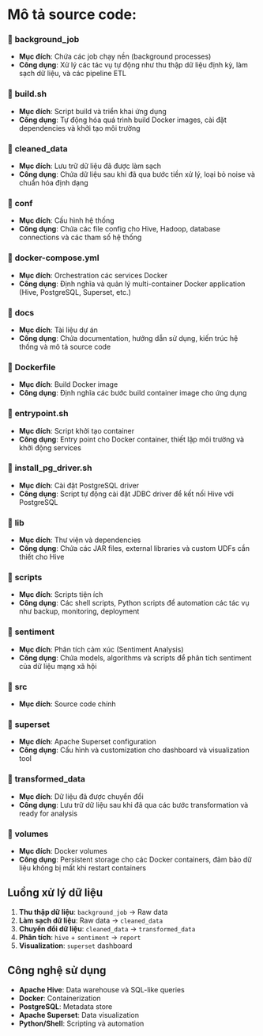 # Mô tả source code:

### 📁 **background_job**
- **Mục đích**: Chứa các job chạy nền (background processes)
- **Công dụng**: Xử lý các tác vụ tự động như thu thập dữ liệu định kỳ, làm sạch dữ liệu, và các pipeline ETL

### 📁 **build.sh**
- **Mục đích**: Script build và triển khai ứng dụng
- **Công dụng**: Tự động hóa quá trình build Docker images, cài đặt dependencies và khởi tạo môi trường

### 📁 **cleaned_data**
- **Mục đích**: Lưu trữ dữ liệu đã được làm sạch
- **Công dụng**: Chứa dữ liệu sau khi đã qua bước tiền xử lý, loại bỏ noise và chuẩn hóa định dạng

### 📁 **conf**
- **Mục đích**: Cấu hình hệ thống
- **Công dụng**: Chứa các file config cho Hive, Hadoop, database connections và các tham số hệ thống

### 📁 **docker-compose.yml**
- **Mục đích**: Orchestration các services Docker
- **Công dụng**: Định nghĩa và quản lý multi-container Docker application (Hive, PostgreSQL, Superset, etc.)

### 📁 **docs**
- **Mục đích**: Tài liệu dự án
- **Công dụng**: Chứa documentation, hướng dẫn sử dụng, kiến trúc hệ thống và mô tả source code

### 📁 **Dockerfile**
- **Mục đích**: Build Docker image
- **Công dụng**: Định nghĩa các bước build container image cho ứng dụng

### 📁 **entrypoint.sh**
- **Mục đích**: Script khởi tạo container
- **Công dụng**: Entry point cho Docker container, thiết lập môi trường và khởi động services

### 📁 **install_pg_driver.sh**
- **Mục đích**: Cài đặt PostgreSQL driver
- **Công dụng**: Script tự động cài đặt JDBC driver để kết nối Hive với PostgreSQL

### 📁 **lib**
- **Mục đích**: Thư viện và dependencies
- **Công dụng**: Chứa các JAR files, external libraries và custom UDFs cần thiết cho Hive

### 📁 **scripts**
- **Mục đích**: Scripts tiện ích
- **Công dụng**: Các shell scripts, Python scripts để automation các tác vụ như backup, monitoring, deployment

### 📁 **sentiment**
- **Mục đích**: Phân tích cảm xúc (Sentiment Analysis)
- **Công dụng**: Chứa models, algorithms và scripts để phân tích sentiment của dữ liệu mạng xã hội

### 📁 **src** 
- **Mục đích**: Source code chính

### 📁 **superset**
- **Mục đích**: Apache Superset configuration
- **Công dụng**: Cấu hình và customization cho dashboard và visualization tool

### 📁 **transformed_data**
- **Mục đích**: Dữ liệu đã được chuyển đổi
- **Công dụng**: Lưu trữ dữ liệu sau khi đã qua các bước transformation và ready for analysis

### 📁 **volumes**
- **Mục đích**: Docker volumes
- **Công dụng**: Persistent storage cho các Docker containers, đảm bảo dữ liệu không bị mất khi restart containers

## Luồng xử lý dữ liệu
1. **Thu thập dữ liệu**: `background_job` → Raw data
2. **Làm sạch dữ liệu**: Raw data → `cleaned_data`
3. **Chuyển đổi dữ liệu**: `cleaned_data` → `transformed_data`
4. **Phân tích**: `hive` + `sentiment` → `report`
5. **Visualization**: `superset` dashboard

## Công nghệ sử dụng
- **Apache Hive**: Data warehouse và SQL-like queries
- **Docker**: Containerization
- **PostgreSQL**: Metadata store
- **Apache Superset**: Data visualization
- **Python/Shell**: Scripting và automation
